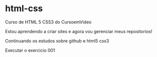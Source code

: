 # html-css
 Curso de HTML 5 CSS3 do CursoemVideo


Estou aprendendo a criar sites e agora vou gerenciar meus 
repositorios!

Continuando os estudos sobre github e html5 css3


<a hrf="https://brunodeoliveirapassos.github.io/html-css/exercicios/ex001/index.html">Executar o exercicio 001</a>